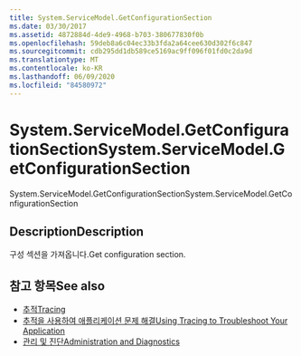 ```yaml
---
title: System.ServiceModel.GetConfigurationSection
ms.date: 03/30/2017
ms.assetid: 4872884d-4de9-4968-b703-380677830f0b
ms.openlocfilehash: 59deb8a6c04ec33b3fda2a64cee630d302f6c847
ms.sourcegitcommit: cdb295dd1db589ce5169ac9ff096f01fd0c2da9d
ms.translationtype: MT
ms.contentlocale: ko-KR
ms.lasthandoff: 06/09/2020
ms.locfileid: "84580972"
---
```

# <a name="systemservicemodelgetconfigurationsection"></a><span data-ttu-id="8f0bd-102">System.ServiceModel.GetConfigurationSection</span><span class="sxs-lookup"><span data-stu-id="8f0bd-102">System.ServiceModel.GetConfigurationSection</span></span>
<span data-ttu-id="8f0bd-103">System.ServiceModel.GetConfigurationSection</span><span class="sxs-lookup"><span data-stu-id="8f0bd-103">System.ServiceModel.GetConfigurationSection</span></span>  
  
## <a name="description"></a><span data-ttu-id="8f0bd-104">Description</span><span class="sxs-lookup"><span data-stu-id="8f0bd-104">Description</span></span>  
 <span data-ttu-id="8f0bd-105">구성 섹션을 가져옵니다.</span><span class="sxs-lookup"><span data-stu-id="8f0bd-105">Get configuration section.</span></span>  
  
## <a name="see-also"></a><span data-ttu-id="8f0bd-106">참고 항목</span><span class="sxs-lookup"><span data-stu-id="8f0bd-106">See also</span></span>

- [<span data-ttu-id="8f0bd-107">추적</span><span class="sxs-lookup"><span data-stu-id="8f0bd-107">Tracing</span></span>](index.md)
- [<span data-ttu-id="8f0bd-108">추적을 사용하여 애플리케이션 문제 해결</span><span class="sxs-lookup"><span data-stu-id="8f0bd-108">Using Tracing to Troubleshoot Your Application</span></span>](using-tracing-to-troubleshoot-your-application.md)
- [<span data-ttu-id="8f0bd-109">관리 및 진단</span><span class="sxs-lookup"><span data-stu-id="8f0bd-109">Administration and Diagnostics</span></span>](../index.md)
